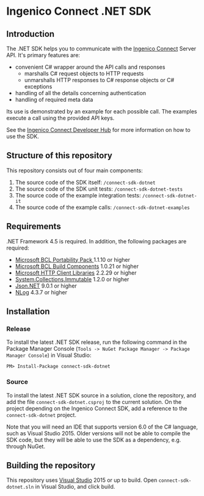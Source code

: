 # Ingenico Connect .NET SDK

## Introduction

The .NET SDK helps you to communicate with the [Ingenico Connect](http://www.ingenico.com/epayments) Server API. It's primary features are:

* convenient C# wrapper around the API calls and responses
    * marshalls C# request objects to HTTP requests
    * unmarshalls HTTP responses to C# response objects or C# exceptions
* handling of all the details concerning authentication
* handling of required meta data

Its use is demonstrated by an example for each possible call. The examples execute a call using the provided API keys.

See the [Ingenico Connect Developer Hub](https://epayments.developer-ingenico.com/documentation/sdk/server/dotnet/) for more information on how to use the SDK.

## Structure of this repository

This repository consists out of four main components:

1. The source code of the SDK itself: `/connect-sdk-dotnet`
2. The source code of the SDK unit tests: `/connect-sdk-dotnet-tests`
3. The source code of the example integration tests: `/connect-sdk-dotnet-it`
4. The source code of the example calls: `/connect-sdk-dotnet-examples`

## Requirements

.NET Framework 4.5 is required. In addition, the following packages are required:

* [Microsoft BCL Portability Pack ](https://www.nuget.org/packages/Microsoft.Bcl/) 1.1.10 or higher
* [Microsoft BCL Build Components](https://www.nuget.org/packages/Microsoft.Bcl.Build/) 1.0.21 or higher
* [Microsoft HTTP Client Libraries](https://www.nuget.org/packages/Microsoft.Net.Http/) 2.2.29 or higher
* [System.Collections.Immutable](https://www.nuget.org/packages/System.Collections.Immutable/) 1.2.0 or higher
* [Json.NET](https://www.nuget.org/packages/Newtonsoft.Json/) 9.0.1 or higher
* [NLog](https://www.nuget.org/packages/NLog/) 4.3.7 or higher

## Installation
 
### Release

To install the latest .NET SDK release, run the following command in the Package Manager Console (`Tools -> NuGet Package Manager -> Package Manager Console`) in Visual Studio:

	PM> Install-Package connect-sdk-dotnet

### Source

To install the latest .NET SDK source in a solution, clone the repository, and add the file `connect-sdk-dotnet.csproj` to the current solution. On the project depending on the Ingenico Connect SDK, add a reference to the `connect-sdk-dotnet` project.

Note that you will need an IDE that supports version 6.0 of the C# language, such as Visual Studio 2015. Older versions will not be able to compile the SDK code, but they will be able to use the SDK as a dependency, e.g. through NuGet.

## Building the repository

This repository uses [Visual Studio](https://www.visualstudio.com/) 2015 or up to build. Open `connect-sdk-dotnet.sln` in Visual Studio, and click build.
